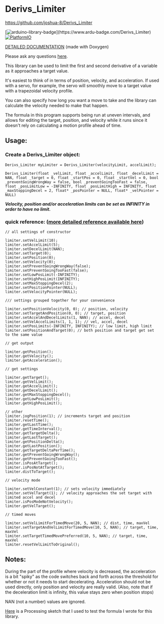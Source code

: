 # Derivs_Limiter

https://github.com/joshua-8/Derivs_Limiter

[![arduino-library-badge](https://www.ardu-badge.com/badge/Derivs_Limiter.svg?)](https://www.ardu-badge.com/Derivs_Limiter)
[![PlatformIO](https://badges.registry.platformio.org/packages/joshua1024/library/Derivs_Limiter.svg)](https://registry.platformio.org/libraries/joshua1024/Derivs_Limiter)

[DETAILED DOCUMENTATION](https://joshua-8.github.io/Derivs_Limiter/class_derivs___limiter.html) (made with Doxygen)

Please ask any questions [here](https://github.com/joshua-8/Derivs_Limiter/discussions).

This library can be used to limit the first and second derivative of a variable as it approaches a target value.

It's easiest to think of in terms of position, velocity, and acceleration. 
If used with a servo, for example, the servo will smoothly move to a target value with a trapezoidal velocity profile.

You can also specify how long you want a move to take and the library can calculate the velocity needed to make that happen.

The formula in this program supports being run at uneven intervals, and allows for editing the target, position, and velocity while it runs since it doesn't rely on calculating a motion profile ahead of time.

## Usage:

### Create a Derivs_Limiter object:
`Derivs_Limiter myLimiter = Derivs_Limiter(velocityLimit, accelLimit);`

`Derivs_Limiter(float _velLimit, float _accelLimit, float _decelLimit = NAN, float _target = 0, float _startPos = 0, float _startVel = 0, bool _preventGoingWrongWay = false, bool _preventGoingTooFast = false, float _posLimitLow = -INFINITY, float _posLimitHigh = INFINITY, float _maxStoppingDecel = 2, float* _posPointer = NULL, float* _velPointer = NULL)`

_**Velocity, position and/or acceleration limits can be set as INFINITY in order to have no limit.**_

### quick reference: ([more detailed reference available here](https://joshua-8.github.io/Derivs_Limiter/html/class_derivs___limiter.html))


    // all settings of constructor

    limiter.setVelLimit(10);
    limiter.setAccelLimit(5);
    limiter.setDecelLimit(NAN);
    limiter.setTarget(0);
    limiter.setPosition(0);
    limiter.setVelocity(0);
    limiter.setPreventGoingWrongWay(false);
    limiter.setPreventGoingTooFast(false);
    limiter.setLowPosLimit(-INFINITY);
    limiter.setHighPosLimit(INFINITY);
    limiter.setMaxStoppingDecel(2);
    limiter.setPositionPointer(NULL);
    limiter.setVelocityPointer(NULL);

    /// settings grouped together for your convenience

    limiter.setPositionVelocity(0, 0); // position, velocity
    limiter.setTargetAndPosition(0, 0); // target, position
    limiter.setAccelAndDecelLimits(1, NAN); // accel, decel
    limiter.setVelAccelLimits(1, 1, 1); // vel, accel, decel
    limiter.setPosLimits(-INFINITY, INFINITY); // low limit, high limit
    limiter.setPositionAndTarget(0); // both position and target get set to the same value

    // get output

    limiter.getPosition();
    limiter.getVelocity();
    limiter.getAcceleration();

    // get settings

    limiter.getTarget();
    limiter.getVelLimit();
    limiter.getAccelLimit();
    limiter.getDecelLimit();
    limiter.getMaxStoppingDecel();
    limiter.getLowPosLimit();
    limiter.getHighPosLimit();

    // other
    limiter.jogPosition(1); // increments target and position
    limiter.resetTime();
    limiter.getLastTime();
    limiter.getTimeInterval();
    limiter.getTargetDelta();
    limiter.getLastTarget();
    limiter.getPositionDelta();
    limiter.getLastPosition();
    limiter.getTargetDeltaPerTime();
    limiter.getPreventGoingWrongWay();
    limiter.getPreventGoingTooFast();
    limiter.isPosAtTarget();
    limiter.isPosNotAtTarget();
    limiter.distToTarget();

    // velocity mode

    limiter.setVelConstant(1); // sets velocity immediately
    limiter.setVelTarget(1); // velocity approaches the set target with limited accel and decel
    limiter.isPosModeNotVelocity();
    limiter.getVelTarget();

    // timed moves

    limiter.setVelLimitForTimedMove(20, 5, NAN); // dist, time, maxVel
    limiter.setTargetAndVelLimitForTimedMove(10, 5, NAN); // target, time, maxVel
    limiter.setTargetTimedMovePreferred(10, 5, NAN); // target, time, maxVel
    limiter.resetVelLimitToOriginal();


## Notes:

During the part of the profile where velocity is decreased, the acceleration is a bit "spiky" as the code switches back and forth across the threshold for whether or not it needs to start decelerating. Acceleration should not be used directly, only position and velocity are really valid. (Also, note that if the deceleration limit is infinity, this value stays zero when position stops)

NAN (not a number) values are ignored.

[Here](https://gist.github.com/joshua-8/3209f2f400a0e68dead911b8743fc5f0) is a Processing sketch that I used to test the formula I wrote for this library.
